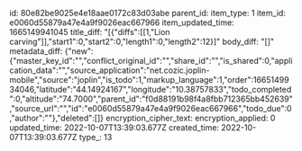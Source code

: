 id: 80e82be9025e4e18aae0172c83d03abe
parent_id: 
item_type: 1
item_id: e0060d55879a47e4a9f9026eac667966
item_updated_time: 1665149941045
title_diff: "[{\"diffs\":[[1,\"Lion carving\"]],\"start1\":0,\"start2\":0,\"length1\":0,\"length2\":12}]"
body_diff: "[]"
metadata_diff: {"new":{"master_key_id":"","conflict_original_id":"","share_id":"","is_shared":0,"application_data":"","source_application":"net.cozic.joplin-mobile","source":"joplin","is_todo":1,"markup_language":1,"order":1665149934046,"latitude":"44.14924167","longitude":"10.38757833","todo_completed":0,"altitude":"74.7000","parent_id":"f0d88191b98f4a8fbb712365bb452639","source_url":"","id":"e0060d55879a47e4a9f9026eac667966","todo_due":0,"author":""},"deleted":[]}
encryption_cipher_text: 
encryption_applied: 0
updated_time: 2022-10-07T13:39:03.677Z
created_time: 2022-10-07T13:39:03.677Z
type_: 13